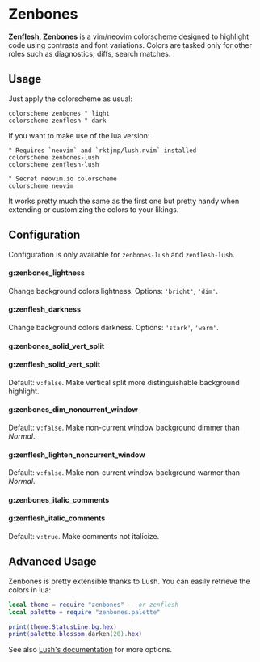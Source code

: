 # Zenbones

**Zenflesh, Zenbones** is a vim/neovim colorscheme designed to highlight code
using contrasts and font variations. Colors are tasked only for other roles such
as diagnostics, diffs, search matches.

## Usage

Just apply the colorscheme as usual:

```vim
colorscheme zenbones " light
colorscheme zenflesh " dark
```

If you want to make use of the lua version:

```vim
" Requires `neovim` and `rktjmp/lush.nvim` installed
colorscheme zenbones-lush
colorscheme zenflesh-lush

" Secret neovim.io colorscheme
colorscheme neovim
```

It works pretty much the same as the first one but pretty handy when extending
or customizing the colors to your likings.

## Configuration

Configuration is only available for `zenbones-lush` and `zenflesh-lush`.

#### g:zenbones_lightness

Change background colors lightness. Options: `'bright'`, `'dim'`.

#### g:zenflesh_darkness

Change background colors darkness. Options: `'stark'`, `'warm'`.

#### g:zenbones_solid_vert_split

#### g:zenflesh_solid_vert_split

Default: `v:false`. Make vertical split more distinguishable background highlight.

#### g:zenbones_dim_noncurrent_window

Default: `v:false`. Make non-current window background dimmer than _Normal_.

#### g:zenflesh_lighten_noncurrent_window

Default: `v:false`. Make non-current window background warmer than _Normal_.

#### g:zenbones_italic_comments

#### g:zenflesh_italic_comments

Default: `v:true`. Make comments not italicize.

## Advanced Usage

Zenbones is pretty extensible thanks to Lush. You can easily retrieve the colors
in lua:

```lua
local theme = require "zenbones" -- or zenflesh
local palette = require "zenbones.palette"

print(theme.StatusLine.bg.hex)
print(palette.blossom.darken(20).hex)
```

See also
[Lush's documentation](https://github.com/rktjmp/lush.nvim#advanced-usage) for
more options.
